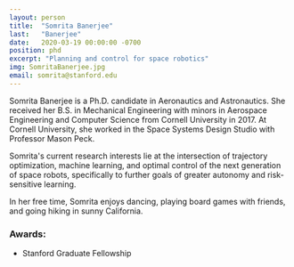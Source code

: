 ```yaml
---
layout: person
title:  "Somrita Banerjee"
last:   "Banerjee"
date:   2020-03-19 00:00:00 -0700
position: phd
excerpt: "Planning and control for space robotics"
img: SomritaBanerjee.jpg
email: somrita@stanford.edu
---
```


Somrita Banerjee is a Ph.D. candidate in Aeronautics and Astronautics. She received her B.S. in Mechanical Engineering with minors in Aerospace Engineering and Computer Science from Cornell University in 2017. At Cornell University, she worked in the Space Systems Design Studio with Professor Mason Peck.

Somrita's current research interests lie at the intersection of trajectory optimization, machine learning, and optimal control of the next generation of space robots, specifically to further goals of greater autonomy and risk-sensitive learning. 

In her free time, Somrita enjoys dancing, playing board games with friends, and going hiking in sunny California.

### Awards:
- Stanford Graduate Fellowship
